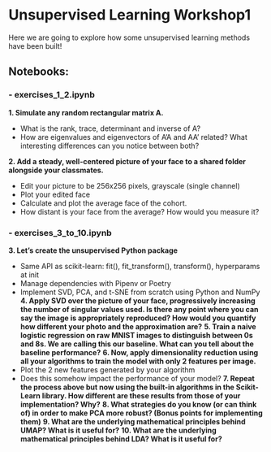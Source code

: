 # Unsupervised Learning Workshop1

Here we are going to explore how some unsupervised learning methods have been built!

## Notebooks:

### **- exercises_1_2.ipynb**

**1. Simulate any random rectangular matrix A.**
- What is the rank, trace, determinant and inverse of A?
- How are eigenvalues and eigenvectors of A’A and AA’ related? What interesting differences can you notice between both?

**2. Add a steady, well-centered picture of your face to a shared folder alongside your classmates.**
- Edit your picture to be 256x256 pixels, grayscale (single channel)
- Plot your edited face
- Calculate and plot the average face of the cohort.
- How distant is your face from the average? How would you measure it?

### **- exercises_3_to_10.ipynb**

**3. Let’s create the unsupervised Python package**
- Same API as scikit-learn: fit(), fit_transform(), transform(), hyperparams at init
- Manage dependencies with Pipenv or Poetry
- Implement SVD, PCA, and t-SNE from scratch using Python and NumPy
**4. Apply SVD over the picture of your face, progressively increasing the number of singular values used. Is there any point where you can say the image is appropriately reproduced? How would you quantify how different your photo and the approximation are?**
**5. Train a naive logistic regression on raw MNIST images to distinguish between 0s and 8s. We are calling this our baseline. What can you tell about the baseline performance?**
**6. Now, apply dimensionality reduction using all your algorithms to train the model with only 2 features per image.**
- Plot the 2 new features generated by your algorithm
- Does this somehow impact the performance of your model?
**7. Repeat the process above but now using the built-in algorithms in the Scikit-Learn library. How different are these results from those of your implementation? Why?**
**8. What strategies do you know (or can think of) in order to make PCA more robust? (Bonus points for implementing them)**
**9. What are the underlying mathematical principles behind UMAP? What is it useful for?**
**10. What are the underlying mathematical principles behind LDA? What is it useful for?**


